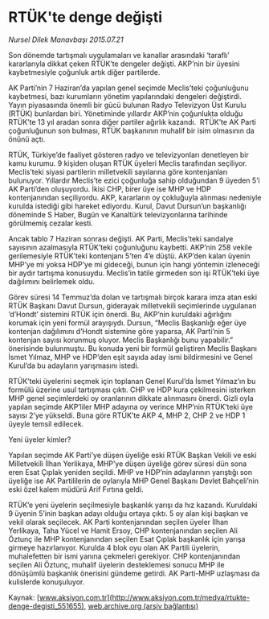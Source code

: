 # RTÜK'te denge değişti

*Nursel Dilek Manavbaşı 2015.07.21*

<div class="pNewsDetailMainContent" itemprop="articleBody">
 <p>
  Son dönemde tartışmalı uygulamaları ve kanallar arasındaki ‘taraflı’ kararlarıyla dikkat çeken RTÜK’te dengeler değişti. AKP’nin bir üyesini kaybetmesiyle çoğunluk artık diğer partilerde.
 </p>
 <p>
  AK Parti’nin 7 Haziran’da yapılan genel seçimde Meclis’teki çoğunluğunu kaybetmesi, bazı kurumların yönetim yapılarındaki dengeleri değiştirdi. Yayın piyasasında önemli bir gücü bulunan Radyo Televizyon Üst Kurulu (RTÜK) bunlardan biri. Yönetiminde yıllardır AKP’nin çoğunlukta olduğu RTÜK’te 13 yıl aradan sonra diğer partiler ağırlık kazandı.  RTÜK’te AK Parti çoğunluğunun son bulması, RTÜK başkanının muhalif bir isim olmasının da önünü açtı.
 </p>
 <p>
  RTÜK, Türkiye’de faaliyet gösteren radyo ve televizyonları denetleyen bir kamu kurumu. 9 kişiden oluşan RTÜK üyeleri Meclis tarafından seçiliyor. Meclis’teki siyasi partilerin milletvekili sayılarına göre kontenjanları bulunuyor. Yıllardır Meclis’te ezici çoğunluğa sahip olduğundan 9 üyeden 5’i AK Parti’den oluşuyordu. İkisi CHP, birer üye ise MHP ve HDP kontenjanından seçiliyordu. AKP, kararların oy çokluğuyla alınması nedeniyle kurulda istediği gibi hareket ediyordu. Kurul, Davut Dursun’un başkanlığı döneminde S Haber, Bugün ve Kanaltürk televizyonlarına tarihinde görülmemiş cezalar kesti.
 </p>
 <p>
  Ancak tablo 7 Haziran sonrası değişti. AK Parti, Meclis’teki sandalye sayısının azalmasıyla RTÜK’teki çoğunluğunu kaybetti. AKP’nin 258 vekile gerilemesiyle RTÜK’teki kontenjanı 5’ten 4’e düştü. AKP’den kalan üyenin MHP’ye mi yoksa HDP’ye mi gideceği, bunun için hangi yöntemin izleneceği bir aydır tartışma konusuydu. Meclis’in tatile girmeden son işi RTÜK’teki üye dağılımını belirlemek oldu.
 </p>
 <p>
  Görev süresi 14 Temmuz’da dolan ve tartışmalı birçok karara imza atan eski RTÜK Başkanı Davut Dursun, giderayak milletvekili seçimlerinde uygulanan ‘d’Hondt’ sistemini RTÜK için önerdi. Bu, AKP’nin kuruldaki ağırlığını korumak için yeni formül arayışıydı. Dursun, “Meclis Başkanlığı eğer üye kontenjan dağılımını d’Hondt sistemine göre yaparsa, AK Parti’nin 5 kontenjan sayısı korunmuş oluyor. Meclis Başkanlığı bunu yapabilir.” önerisinde bulunmuştu. Bu konuda yeni bir formül geliştiren Meclis Başkanı İsmet Yılmaz, MHP ve HDP’den eşit sayıda aday ismi bildirmesini ve Genel Kurul’da bu adayların yarışmasını istedi.
 </p>
 <p>
  RTÜK’teki üyelerini seçmek için toplanan Genel Kurul’da İsmet Yılmaz’ın bu formülü üzerine usul tartışması çıktı. CHP ve HDP kura çekilmesini isterken MHP genel seçimlerdeki oy oranlarının dikkate alınmasını önerdi. Gizli oyla yapılan seçimde AKP’liler MHP adayına oy verince MHP’nin RTÜK’teki üye sayısı 2’ye yükseldi. Buna göre RTÜK’te AKP 4, MHP 2, CHP 2 ve HDP 1 üyeyle temsil edilecek.
 </p>
 <p>
  Yeni üyeler kimler?
 </p>
 <p>
  Yapılan seçimde AK Parti’ye düşen üyeliğe eski RTÜK Başkan Vekili ve eski Milletvekili İlhan Yerlikaya, MHP’ye düşen üyeliğe görev süresi dün sona eren Esat Çıplak yeniden seçildi. MHP ve HDP’nin adaylarının yarıştığı son üyeliğe ise AK Partililerin de oylarıyla MHP Genel Başkanı Devlet Bahçeli’nin eski özel kalem müdürü Arif Fırtına geldi.
 </p>
 <p>
  RTÜK’e yeni üyelerin seçilmesiyle başkanlık yarışı da hız kazandı. Kuruldaki 9 üyenin 5’inin başkan adayı olduğu ortaya çıktı. 5 oy alan kişi başkan ve vekil olarak seçilecek. AK Parti kontenjanından seçilen üyeler İlhan Yerlikaya, Taha Yücel ve Hamit Ersoy, CHP kontenjanından seçilen Ali Öztunç ile MHP kontenjanından seçilen Esat Çıplak başkanlık için yarışa girmeye hazırlanıyor. Kurulda 4 blok oyu olan AK Partili üyelerin, muhalefetten bir ismi yanına çekmeleri gerekiyor. CHP kontenjanından seçilen Ali Öztunç, muhalif üyelerin desteklemesi sonucu MHP ile dönüşümlü başkanlık önerisini gündeme getirdi. AK Parti-MHP uzlaşması da kulislerde konuşuluyor.
 </p>
</div>


Kaynak: [www.aksiyon.com.tr](http://www.aksiyon.com.tr/medya/rtukte-denge-degisti_551655), [web.archive.org (arşiv bağlantısı)](http://web.archive.org/web/20150803061134/http://www.aksiyon.com.tr/medya/rtukte-denge-degisti_551655)
